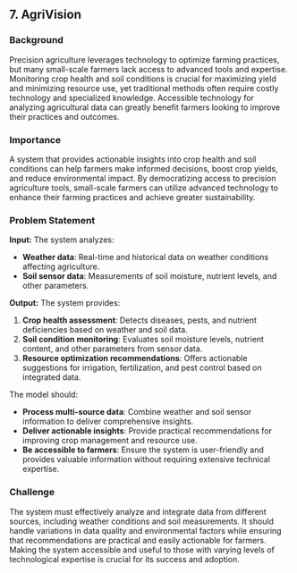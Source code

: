 ## 7. AgriVision

### Background
Precision agriculture leverages technology to optimize farming practices, but many small-scale farmers lack access to advanced tools and expertise. Monitoring crop health and soil conditions is crucial for maximizing yield and minimizing resource use, yet traditional methods often require costly technology and specialized knowledge. Accessible technology for analyzing agricultural data can greatly benefit farmers looking to improve their practices and outcomes.

### Importance
A system that provides actionable insights into crop health and soil conditions can help farmers make informed decisions, boost crop yields, and reduce environmental impact. By democratizing access to precision agriculture tools, small-scale farmers can utilize advanced technology to enhance their farming practices and achieve greater sustainability.

### Problem Statement
**Input:** The system analyzes:
- **Weather data**: Real-time and historical data on weather conditions affecting agriculture.
- **Soil sensor data**: Measurements of soil moisture, nutrient levels, and other parameters.

**Output:** The system provides:
1. **Crop health assessment**: Detects diseases, pests, and nutrient deficiencies based on weather and soil data.
2. **Soil condition monitoring**: Evaluates soil moisture levels, nutrient content, and other parameters from sensor data.
3. **Resource optimization recommendations**: Offers actionable suggestions for irrigation, fertilization, and pest control based on integrated data.

The model should:
- **Process multi-source data**: Combine weather and soil sensor information to deliver comprehensive insights.
- **Deliver actionable insights**: Provide practical recommendations for improving crop management and resource use.
- **Be accessible to farmers**: Ensure the system is user-friendly and provides valuable information without requiring extensive technical expertise.

### Challenge
The system must effectively analyze and integrate data from different sources, including weather conditions and soil measurements. It should handle variations in data quality and environmental factors while ensuring that recommendations are practical and easily actionable for farmers. Making the system accessible and useful to those with varying levels of technological expertise is crucial for its success and adoption.

